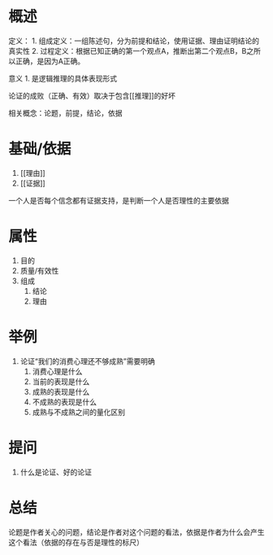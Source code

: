 # 概述
定义：
	1. 组成定义：一组陈述句，分为前提和结论，使用证据、理由证明结论的真实性
	2. 过程定义：根据已知正确的第一个观点A，推断出第二个观点B，B之所以正确，是因为A正确。

意义
	1. 是逻辑推理的具体表现形式

论证的成败（正确、有效）取决于包含[[推理]]的好坏

相关概念：论题，前提，结论，依据
# 基础/依据
1. [[理由]] 
2. [[证据]] 

一个人是否每个信念都有证据支持，是判断一个人是否理性的主要依据
# 属性
1. 目的
2. 质量/有效性
3. 组成
	1. 结论
	2. 理由

# 举例
1. 论证“我们的消费心理还不够成熟”需要明确
	1. 消费心理是什么
	2. 当前的表现是什么
	3. 成熟的表现是什么
	4. 不成熟的表现是什么
	5. 成熟与不成熟之间的量化区别
# 提问
1. 什么是论证、好的论证

# 总结
论题是作者关心的问题，结论是作者对这个问题的看法，依据是作者为什么会产生这个看法（依据的存在与否是理性的标尺）